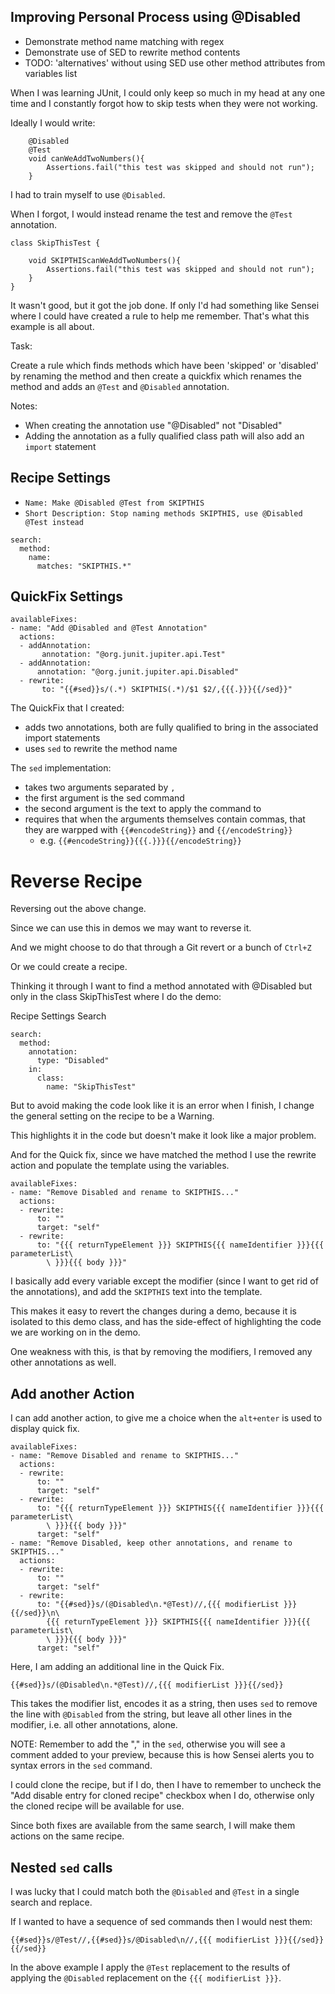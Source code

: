 ## Improving Personal Process using @Disabled

- Demonstrate method name matching with regex
- Demonstrate use of SED to rewrite method contents
- TODO: 'alternatives' without using SED use other method attributes from variables list


When I was learning JUnit, I could only keep so much in my head at any one time
and I constantly forgot how to skip tests when they were not working.

Ideally I would write:

~~~~~~~~
    @Disabled
    @Test
    void canWeAddTwoNumbers(){
        Assertions.fail("this test was skipped and should not run");
    }
~~~~~~~~

I had to train myself to use `@Disabled`.

When I forgot, I would instead rename the test and remove the `@Test` annotation.

~~~~~~~~
class SkipThisTest {

    void SKIPTHIScanWeAddTwoNumbers(){
        Assertions.fail("this test was skipped and should not run");
    }   
}
~~~~~~~~

It wasn't good, but it got the job done. If only I'd had something like Sensei
where I could have created a rule to help me remember. That's what this example
is all about.

Task:

Create a rule which finds methods which have been 'skipped' or 'disabled' by renaming the method and then create a quickfix which renames the method and adds an `@Test` and `@Disabled` annotation.


Notes:

- When creating the annotation use "@Disabled" not "Disabled"
- Adding the annotation as a fully qualified class path will also add an `import` statement

## Recipe Settings

- `Name: Make @Disabled @Test from SKIPTHIS`
- `Short Description: Stop naming methods SKIPTHIS, use @Disabled @Test instead`

~~~~~~~~
search:
  method:
    name:
      matches: "SKIPTHIS.*"
~~~~~~~~


## QuickFix Settings

~~~~~~~~
availableFixes:
- name: "Add @Disabled and @Test Annotation"
  actions:
  - addAnnotation:
       annotation: "@org.junit.jupiter.api.Test"
  - addAnnotation:
      annotation: "@org.junit.jupiter.api.Disabled"
  - rewrite:
       to: "{{#sed}}s/(.*) SKIPTHIS(.*)/$1 $2/,{{{.}}}{{/sed}}"
~~~~~~~~

The QuickFix that I created:

- adds two annotations, both are fully qualified to bring in the associated import statements
- uses `sed` to rewrite the method name

The `sed` implementation:

- takes two arguments separated by `,`
- the first argument is the  sed command
- the second argument is the text to apply the command to
- requires that when the arguments themselves contain commas, that they are warpped with `{{#encodeString}}` and `{{/encodeString}}`
    - e.g. `{{#encodeString}}{{{.}}}{{/encodeString}}`

# Reverse Recipe

Reversing out the above change.

Since we can use this in demos we may want to reverse it.

And we might choose to do that through a Git revert or a bunch of `Ctrl+Z`

Or we could create a recipe.

Thinking it through I want to find a method annotated with @Disabled
but only in the class SkipThisTest where I do the demo:

Recipe Settings Search

~~~~~~~~
search:
  method:
    annotation:
      type: "Disabled"
    in:
      class:
        name: "SkipThisTest"
~~~~~~~~

But to avoid making the code look like it is an error when I finish,
I change the general setting on the recipe to be a Warning.

This highlights it in the code but doesn't make it look like a major problem.

And for the Quick fix, since we have matched the method I use the rewrite action
and populate the template using the variables.

~~~~~~~~
availableFixes:
- name: "Remove Disabled and rename to SKIPTHIS..."
  actions:
  - rewrite:
      to: ""
      target: "self"
  - rewrite:
      to: "{{{ returnTypeElement }}} SKIPTHIS{{{ nameIdentifier }}}{{{ parameterList\
        \ }}}{{{ body }}}"
~~~~~~~~

I basically add every variable except the modifier (since I want to get rid of the annotations), and add the `SKIPTHIS` text into the template.

This makes it easy to revert the changes during a demo, because it is isolated to this demo class, and has the side-effect of highlighting the code we are working on in the demo.

One weakness with this, is that by removing the modifiers, I removed any other annotations as well.

## Add another Action

I can add another action, to give me a choice when the `alt+enter` is used to display quick fix.

~~~~~~~~
availableFixes:
- name: "Remove Disabled and rename to SKIPTHIS..."
  actions:
  - rewrite:
      to: ""
      target: "self"
  - rewrite:
      to: "{{{ returnTypeElement }}} SKIPTHIS{{{ nameIdentifier }}}{{{ parameterList\
        \ }}}{{{ body }}}"
      target: "self"
- name: "Remove Disabled, keep other annotations, and rename to SKIPTHIS..."
  actions:
  - rewrite:
      to: ""
      target: "self"
  - rewrite:
      to: "{{#sed}}s/(@Disabled\n.*@Test)//,{{{ modifierList }}}{{/sed}}\n\
        {{{ returnTypeElement }}} SKIPTHIS{{{ nameIdentifier }}}{{{ parameterList\
        \ }}}{{{ body }}}"
      target: "self"
~~~~~~~~

Here, I am adding an additional line in the Quick Fix.

~~~~~~~~
{{#sed}}s/(@Disabled\n.*@Test)//,{{{ modifierList }}}{{/sed}}
~~~~~~~~

This takes the modifier list, encodes it as a string, then uses `sed` to remove the line with `@Disabled` from the string, but leave all other lines in the modifier, i.e. all other annotations, alone.


NOTE: Remember to add the "," in the `sed`, otherwise you will see a comment added to your preview, because this is how Sensei alerts you to syntax errors in the `sed` command.

I could clone the recipe, but if I do, then I have to remember to uncheck the "Add disable entry for cloned recipe" checkbox when I do, otherwise only the cloned recipe will be available for use.

Since both fixes are available from the same search, I will make them actions on the same recipe.


## Nested `sed` calls

I was lucky that I could match both the `@Disabled` and `@Test` in a single search and replace.

If I wanted to have a sequence of sed commands then I would nest them:

```
{{#sed}}s/@Test//,{{#sed}}s/@Disabled\n//,{{{ modifierList }}}{{/sed}}{{/sed}}
```

In the above example I apply the `@Test` replacement to the results of applying the `@Disabled` replacement on the `{{{ modifierList }}}`.

